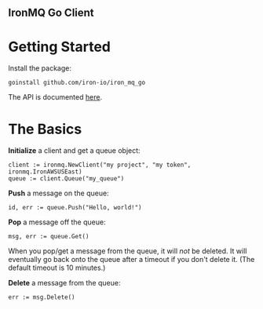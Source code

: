 IronMQ Go Client
----------------

Getting Started
===============

Install the package:

    goinstall github.com/iron-io/iron_mq_go

The API is documented [here](http://iron-io.github.com/iron_mq_go/).

The Basics
==========
**Initialize** a client and get a queue object:

    client := ironmq.NewClient("my project", "my token", ironmq.IronAWSUSEast)
    queue := client.Queue("my_queue")

**Push** a message on the queue:

    id, err := queue.Push("Hello, world!")

**Pop** a message off the queue:

    msg, err := queue.Get()

When you pop/get a message from the queue, it will *not* be deleted. It will
eventually go back onto the queue after a timeout if you don't delete it. (The
default timeout is 10 minutes.)

**Delete** a message from the queue:

    err := msg.Delete()
